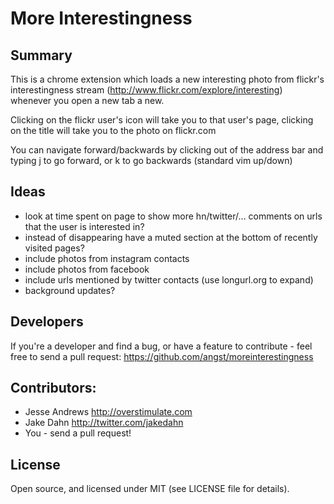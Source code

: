 # More Interestingness

## Summary

This is a chrome extension which loads a new interesting photo from flickr's interestingness stream (http://www.flickr.com/explore/interesting) whenever you open a new tab a new.

Clicking on the flickr user's icon will take you to that user's page, clicking on the title will take you to the photo on flickr.com

You can navigate forward/backwards by clicking out of the address bar and typing j to go forward, or k to go backwards (standard vim up/down)


## Ideas

 * look at time spent on page to show more hn/twitter/... comments on urls that
   the user is interested in?
 * instead of disappearing have a muted section at the bottom of recently
   visited pages?
 * include photos from instagram contacts
 * include photos from facebook
 * include urls mentioned by twitter contacts (use longurl.org to expand)
 * background updates?

## Developers

If you're a developer and find a bug, or have a feature to contribute - feel free to send a pull request: https://github.com/angst/moreinterestingness

## Contributors:

- Jesse Andrews <http://overstimulate.com>
- Jake Dahn <http://twitter.com/jakedahn>
- You - send a pull request!

## License

Open source, and licensed under MIT (see LICENSE file for details).
